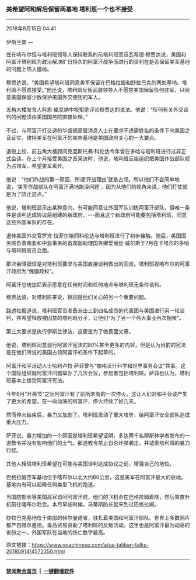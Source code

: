### 美希望阿和解后保留两基地 塔利班一个也不接受
------------------------

<div class="published">
 <span class="date" title="中国时间">
  <time datetime="2018-09-15T04:41:40+07:59">
   2018年9月15日 04:41
  </time>
 </span>
</div>
<br/>
<div class="wsw">
 <span class="dateline">
  伊斯兰堡 —
 </span>
 <p>
  住在喀布尔但与塔利班领导人保持联系的前塔利班官员瓦希德·穆贾达说，美国和阿富汗塔利班为政治解决旷日持久的阿富汗战争而进行的谈判在是否保留美军基地的问题上陷入僵局。
  <br/>
  <br/>
  穆贾达说，“美国希望塔利班同意美军保留在巴格拉姆和舒拉巴克的两处基地。塔利班不愿意接受。”他还说，塔利班反叛武装领导人不愿意美国保留任何驻军，只同意美国保留少数保护美国外交使团的军人。
 </p>
 <p>
  五角大楼发言人科恩·福克纳中校拒绝评论穆贾达的说法。他说：“任何有关外交谈判的问题须由美国国务院直接处理。”
  <br/>
  <br/>
  不过，与阿富汗打交道的华盛顿高层消息人士在要求不透露姓名的条件下向美国之音证实，维持美军在阿富汗的某些基地是美国政府关心的一大要点。
  <br/>
  <br/>
  退役上校、前五角大楼顾问克里斯托弗·科伦达今年曾在多哈与塔利班进行过非正式会谈。在上个月接受美国之音采访时，他说，塔利班反叛组织把美国作战部队视为占领军，希望美军离开。
  <br/>
  <br/>
  他说：“他们作战的第一原因、所谓‘开战理由’就是占领。所以他们不会简单地说，‘美军作战部队在阿富汗满地跑没问题’，因为从他们的视角来说，他们打仗就是为了防止这点。”
  <br/>
  <br/>
  他说，塔利班显示出某种意向，有可能同意让外国军队训练阿富汗部队，但唯一条件是谈判达成协议后组建的新政府，---而且这个新政府可能要包括塔利班，同意这些外国军队的存在。
  <br/>
  <br/>
  退休美国外交官罗宾·拉菲尔陪同科伦达与塔利班进行了初步接触。随后，美国国务院负责南亚和中亚事务的首席副助理国务卿爱丽丝·威尔斯于7月在卡塔尔的多哈与塔利班官员会面。
  <br/>
  <br/>
  那次会晤据信是对塔利班要求与美国直接谈判做出的回应。塔利班视喀布尔的阿富汗政府为“傀儡政权”。
  <br/>
  <br/>
  阿富汗总统加尼表示愿意在任何时间和任何地点与塔利班无条件谈判。
 </p>
 <p>
  穆贾达说，对塔利班来说，换囚是他们关心的另一个重要问题。
  <br/>
  <br/>
  路透社报道说，塔利班官员准备派出三到四名成员的代表团与美国进行另一轮谈判，并希望释放被囚禁的塔利班分子，让他们“为了另一个伟大事业再次相聚”。
  <br/>
  <br/>
  第三大要求是执行伊斯兰律法，这更是为了做表面文章。
  <br/>
  <br/>
  他说，塔利班同意现行阿富汗宪法的80%甚至更多的内容，但是认为目前的宪法是在他们所说的美国占领阿富汗的条件下起草的。
  <br/>
  <br/>
  阿富汗和平活动人士哈利卢拉·萨菲曾与“帕格沃什科学和世界事务会议”共事。这个国际组织就阿富汗问题举办了几次会议，参加者包括塔利班。萨菲也认为，塔利班基本上接受阿富汗宪法。
  <br/>
  <br/>
  今年6月“开斋节”之际阿富汗有了前所未有的一次停火，这让人们对和平会谈产生了更大的希望。在一向动荡的阿富汗，停火持续了好几天。
  <br/>
  <br/>
  然而停火结束后，暴力又加剧了。塔利班发动了重大攻势，给阿富汗安全部队造成重大压力。
  <br/>
  <br/>
  萨菲说，暴力增加的一个原因是塔利班希望证明，多达两千名穆斯林学者发布的一道教令并没有影响他们的士气。那道教令禁止自杀炸弹袭击，并谴责塔利班的暴力行径。
  <br/>
  <br/>
  其他人相信塔利班希望在可能与美国谈判达成协议之前，增强自己的地位。
  <br/>
  <br/>
  巴格拉姆空军基地位于喀布尔以北大约60公里，这是美军在阿富汗最大的驻地。基地内有可以起降任何类型飞机的跑道。
 </p>
 <p>
  当国防部长等美国高官访问阿富汗时，他们的飞机会在巴格拉姆着陆，然后乘直升机前往喀布尔赴会。本月早些时候，马蒂斯防长就来到过巴格拉姆。
  <br/>
  <br/>
  舒拉巴克基地位于南部的赫尔曼德省，驻扎着美国和阿富汗部队。世界上多数鸦片都产自赫尔曼德。毒品贸易资助了塔利班的反叛活动。这里也是阿富汗最为动荡的省份之一，外国军队在当地的伤亡数字最高。
 </p>
 <p>
 </p>
 <p>
 </p>
</div>

原文链接：https://www.voachinese.com/a/us-taliban-talks-20180914/4572350.html


------------------------
#### [禁闻聚合首页](https://github.com/gfw-breaker/banned-news/blob/master/README.md) &nbsp;|&nbsp;  [一键翻墙软件](https://github.com/gfw-breaker/nogfw/blob/master/README.md)